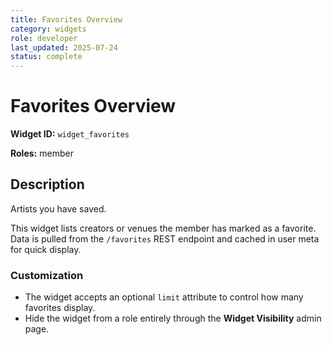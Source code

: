 ```yaml
---
title: Favorites Overview
category: widgets
role: developer
last_updated: 2025-07-24
status: complete
---
```


# Favorites Overview

**Widget ID:** `widget_favorites`

**Roles:** member

## Description
Artists you have saved.

This widget lists creators or venues the member has marked as a favorite. Data is pulled from the `/favorites` REST endpoint and cached in user meta for quick display.

### Customization
- The widget accepts an optional `limit` attribute to control how many favorites display.
- Hide the widget from a role entirely through the **Widget Visibility** admin page.

